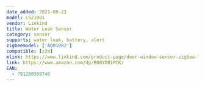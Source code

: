 ```yaml
---
date_added: 2021-08-23
model: LS21001
vendor: Linkind
title: Water Leak Sensor
category: sensor
supports: water leak, battery, alert
zigbeemodel: ['A001082']
compatible: [z2m]
mlink: https://www.linkind.com/product-page/door-window-sensor-zigbee-for-use-with-linkind-smart-device
link: https://www.amazon.com/dp/B08YDB1PCK/
EAN:
  - 791280309746
---
```

